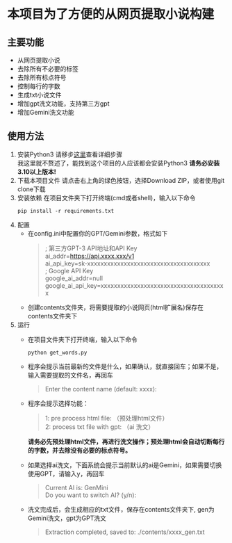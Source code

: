 # 本项目为了方便的从网页提取小说构建
## 主要功能
- 从网页提取小说
- 去除所有不必要的标签
- 去除所有标点符号
- 控制每行的字数
- 生成txt小说文件
- 增加gpt洗文功能，支持第三方gpt
- 增加Gemini洗文功能

## 使用方法
1. 安装Python3
    请移步[这里](https://www.runoob.com/python3/python3-install.html)查看详细步骤  
    我这里就不赘述了，能找到这个项目的人应该都会安装Python3
   __请务必安装3.10以上版本!__
3. 下载本项目文件
    请点击右上角的绿色按钮，选择Download ZIP，或者使用git clone下载
4. 安装依赖
    在项目文件夹下打开终端(cmd或者shell)，输入以下命令
    ```shell
    pip install -r requirements.txt
    ```
5. 配置
    - 在config.ini中配置你的GPT/Gemini参数，格式如下
        > ; 第三方GPT-3 API地址和API Key  
        > ai_addr=https://api.xxxx.xxx/v1  
        > ai_api_key=sk-xxxxxxxxxxxxxxxxxxxxxxxxxxxxxxxxxxxxx  
        > ; Google API Key  
        > google_ai_addr=null  
        > google_ai_api_key=xxxxxxxxxxxxxxxxxxxxxxxxxxxxxxxxxxxxxx  
    - 创建contents文件夹，将需要提取的小说网页(html扩展名)保存在contents文件夹下
6. 运行
    - 在项目文件夹下打开终端，输入以下命令
        ```shell
        python get_words.py
        ```
    - 程序会提示当前最新的文件是什么，如果确认，就直接回车；如果不是，输入需要提取的文件名，再回车
        > Enter the content name (default: xxxx):  
    - 程序会提示选择功能：
        > 1: pre process html file: （预处理html文件）    
        > 2: process txt file with gpt: （ai 洗文）  

        __请务必先预处理html文件，再进行洗文操作；预处理html会自动切断每行的字数，并去除没有必要的标点符号。__
    - 如果选择ai洗文，下面系统会提示当前默认的ai是Gemini，如果需要切换使用GPT，请输入y，再回车
        > Current AI is: GenMini  
        > Do you want to switch AI? (y/n):  
    - 洗文完成后，会生成相应的txt文件，保存在contents文件夹下, gen为Gemini洗文，gpt为GPT洗文
        > Extraction completed, saved to: ./contents/xxxx_gen.txt  
